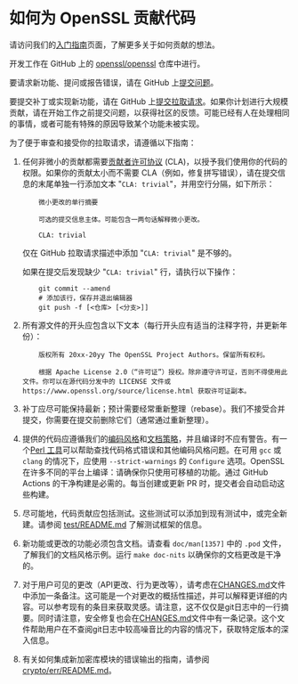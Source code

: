 # 如何为 OpenSSL 贡献代码

请访问我们的[入门指南]页面，了解更多关于如何贡献的想法。

[入门指南]: <https://openssl-library.org/community/getting-started>

开发工作在 GitHub 上的 [openssl/openssl] 仓库中进行。

[openssl/openssl]: <https://github.com/openssl/openssl>

要请求新功能、提问或报告错误，请在 GitHub 上[提交问题](https://github.com/openssl/openssl/issues)。

要提交补丁或实现新功能，请在 GitHub 上[提交拉取请求](https://github.com/openssl/openssl/pulls)。如果你计划进行大规模贡献，请在开始工作之前提交问题，以获得社区的反馈。可能已经有人在处理相同的事情，或者可能有特殊的原因导致某个功能未被实现。

为了便于审查和接受你的拉取请求，请遵循以下指南：

1. 任何非微小的贡献都需要[贡献者许可协议] (CLA)，以授予我们使用你的代码的权限。如果你的贡献太小而不需要 CLA（例如，修复拼写错误），请在提交信息的末尾单独一行添加文本 "`CLA: trivial`"，并用空行分隔，如下所示：

   ```
       微小更改的单行摘要

       可选的提交信息主体。可能包含一两句话解释微小更改。

       CLA: trivial
   ```

   仅在 GitHub 拉取请求描述中添加 "`CLA: trivial`" 是不够的。

   [贡献者许可协议]: <https://www.openssl.org/policies/cla.html>

   如果在提交后发现缺少 "`CLA: trivial`" 行，请执行以下操作：

   ```
       git commit --amend
       # 添加该行，保存并退出编辑器
       git push -f [<仓库> [<分支>]]
   ```

2. 所有源文件的开头应包含以下文本（每行开头应有适当的注释字符，并更新年份）：

   ```
       版权所有 20xx-20yy The OpenSSL Project Authors。保留所有权利。

       根据 Apache License 2.0（“许可证”）授权。除非遵守许可证，否则不得使用此文件。你可以在源代码分发中的 LICENSE 文件或 https://www.openssl.org/source/license.html 获取许可证副本。
   ```

3. 补丁应尽可能保持最新；预计需要经常重新整理（rebase）。我们不接受合并提交，你需要在提交前删除它们（通常通过重新整理）。

4. 提供的代码应遵循我们的[编码风格]和[文档策略]，并且编译时不应有警告。有一个[Perl 工具](https://github.com/openssl/openssl/blob/master/util/check-format.pl)可以帮助查找代码格式错误和其他编码风格问题。在可用 `gcc` 或 `clang` 的情况下，应使用 `--strict-warnings` 的 `Configure` 选项。OpenSSL 在许多不同的平台上编译：请确保你只使用可移植的功能。通过 GitHub Actions 的干净构建是必需的。每当创建或更新 PR 时，提交者会自动启动这些构建。

   [编码风格]: https://openssl-library.org/policies/technical/coding-style/
   [文档策略]: https://openssl-library.org/policies/technical/documentation-policy/

5. 尽可能地，代码贡献应包括测试。这些测试可以添加到现有测试中，或完全新建。请参阅 [test/README.md](https://github.com/openssl/openssl/blob/master/test/README.md) 了解测试框架的信息。

6. 新功能或更改的功能必须包含文档。请查看 `doc/man[1357]` 中的 `.pod` 文件，了解我们的文档风格示例。运行 `make doc-nits` 以确保你的文档更改是干净的。

7. 对于用户可见的更改（API更改、行为更改等），请考虑在[CHANGES.md](CHANGES.md)文件中添加一条备注。这可能是一个对更改的概括性描述，并可以解释更详细的内容。可以参考现有的条目来获取灵感。请注意，这不仅仅是git日志中的一行摘要。同时请注意，安全修复也会在[CHANGES.md](CHANGES.md)文件中有一条记录。这个文件帮助用户在不查阅git日志中较高噪音比的内容的情况下，获取特定版本的深入信息。

8. 有关如何集成新加密库模块的错误输出的指南，请参阅 [crypto/err/README.md](https://github.com/openssl/openssl/blob/master/crypto/err/README.md)。